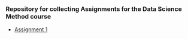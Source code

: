 ### Repository for collecting Assignments for the Data Science Method course
- [Assignment 1](https://tilburguniversity.instructure.com/courses/1876/assignments/14065)

